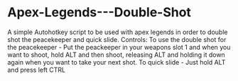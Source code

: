 # Apex-Legends---Double-Shot
A simple Autohotkey script to be used with apex legends in order to double shot the peacekeeper and quick slide.
Controls:
To use the double shot for the peacekeeper - Put the peackeeper in your weapons slot 1 and when you want to shoot, hold ALT and then shoot,
releasing ALT and holding it down again when you want to take your next shot.
To quick slide - Just hold ALT and press left CTRL
